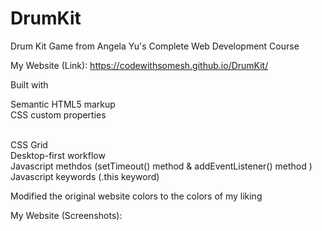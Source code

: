 # DrumKit


Drum Kit Game from Angela Yu's Complete Web Development Course

My Website (Link): https://codewithsomesh.github.io/DrumKit/

Built with

  Semantic HTML5 markup 
<br>
  CSS custom properties
  
<br>
  CSS Grid
<br>
  Desktop-first workflow
<br>
  Javascript methdos (setTimeout() method & addEventListener() method )
  <br>
  Javascript keywords (.this keyword)

<br>

Modified the original website colors to the colors of my liking

My Website (Screenshots):
